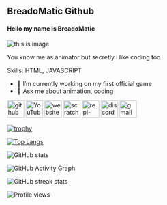 ## BreadoMatic Github
#### Hello my name is  **BreadoMatic**
![this is image](https://cdn.discordapp.com/attachments/895332909123252276/920501576131563621/badge.png)

You know me as animator but secretly i like coding too


Skills: HTML, JAVASCRIPT

- 🔭 I’m currently working on my first official game 
- 💬 Ask me about animation, coding 


[<img src='https://cdn.jsdelivr.net/npm/simple-icons@3.0.1/icons/github.svg' alt='github' height='40'>](https://github.com/breadomaticc)  [<img src='https://cdn.jsdelivr.net/npm/simple-icons@3.0.1/icons/youtube.svg' alt='YouTube' height='40'>](https://www.youtube.com/channel/UC0eAf-f0ZWr75E_WTBGYu4w)  [<img src='https://cdn.jsdelivr.net/npm/simple-icons@3.0.1/icons/icloud.svg' alt='website' height='40'>](https://breadomaticc.github.io)  [<img src='https://cdn.jsdelivr.net/npm/simple-icons@3.0.1/icons/scratch.svg' alt='scratch' height='40'>](https://scratch.mit.edu/users/susbread/)  [<img src='https://cdn.jsdelivr.net/npm/simple-icons@3.0.1/icons/repl-dot-it.svg' alt='repl-dot-it' height='40'>](https://replit.com/@breadomatic)  [<img src='https://cdn.jsdelivr.net/npm/simple-icons@3.0.1/icons/discord.svg' alt='discord' height='40'>](https://discord.gg/77xMs6WyS2)  [<img src='https://cdn.jsdelivr.net/npm/simple-icons@3.0.1/icons/gmail.svg' alt='gmail' height='40'>](https://pastebin.com/raw/H7HpxaPW)  

[![trophy](https://github-profile-trophy.vercel.app/?username=breadomaticc)](https://github.com/ryo-ma/github-profile-trophy)

[![Top Langs](https://github-readme-stats.vercel.app/api/top-langs/?username=breadomaticc)](https://github.com/anuraghazra/github-readme-stats)

![GitHub stats](https://github-readme-stats.vercel.app/api?username=breadomaticc&show_icons=true)  

![GitHub Activity Graph](https://activity-graph.herokuapp.com/graph?username=breadomaticc)  

![GitHub streak stats](https://github-readme-streak-stats.herokuapp.com/?user=breadomaticc)  

![Profile views](https://gpvc.arturio.dev/breadomaticc)  
